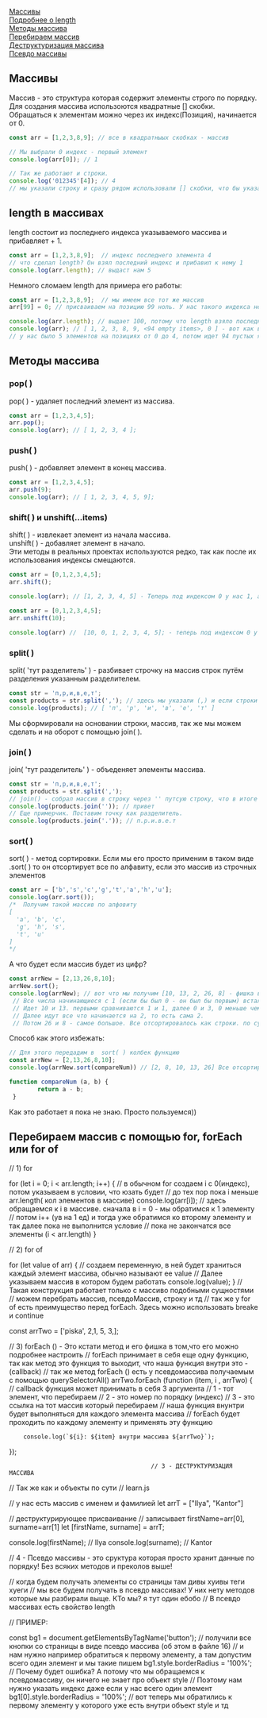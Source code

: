 [Массивы](#arr)<br>
[Подробнее о length](#length)<br>
[Методы массива](#methods)<br>
[Перебираем массив](#for)<br>
[Деструктуризация массива]()<br>
[Псевдо массивы]()<br>

## <a name ='arr'> Массивы </a> ## 
Массив - это структура которая содержит элементы строго по порядку. Для создания массива использоются квадратные [] скобки.
Обращаться к элементам можно через их индекс(Позиция), начинается от 0.
```javaScript
const arr = [1,2,3,8,9]; // все в квадратныых скобках - массив

// Мы выбрали 0 индекс - первый элемент
console.log(arr[0]); // 1

// Так же работают и строки.
console.log('012345'[4]); // 4
// мы указали строку и сразу рядом использовали [] скобки, что бы указать индекс в этой же строке.
```

## <a name ='length'> length в массивах </a> ##
length состоит из последнего индекса указываемого массива и прибавляет + 1.
```javaScript
const arr = [1,2,3,8,9];  // индекс последнего элемента 4
// что сделал length? Он взял последний индекс и прибавил к нему 1 
console.log(arr.length); // выдаст нам 5
```
Немного сломаем length для примера его работы:
```javaScript
const arr = [1,2,3,8,9];  // мы имеем все тот же массив
arr[99] = 0; // присваиваем на позицию 99 ноль. У нас такого индекса нет, но теперь он появится со значением 0

console.log(arr.length); // выдает 100, потому что length взяло последний индекс и +1 прибавило.
console.log(arr); // [ 1, 2, 3, 8, 9, <94 empty items>, 0 ] - вот как выглядит наш массив. 6 элементов и 94 пустых ячейки.
// у нас было 5 элементов на позициях от 0 до 4, потом идет 94 пустых ячейки и на 99 у нас наш 0. 
```
## <a name = 'methods'> Методы массива </a> ##

### pop( ) ###
pop( ) -  удаляет последний элемент из массива.
```javaScript
const arr = [1,2,3,4,5];
arr.pop();
console.log(arr); // [ 1, 2, 3, 4 ];
```

### push( ) ### 
push( ) - добавляет элемент в конец массива.
```javaScript
const arr = [1,2,3,4,5];
arr.push(9);
console.log(arr); // [ 1, 2, 3, 4, 5, 9];
```
### shift( ) и unshift(...items) ###
shift( ) - извлекает элемент из начала массива.<br>
unshift( ) - добавляет элемент в начало.<br>
Эти методы в реальных проектах используются редко, так как после их использования индексы смещаются.
```javaScript
const arr = [0,1,2,3,4,5];
arr.shift();

console.log(arr); // [1, 2, 3, 4, 5] - Теперь под индексом 0 у нас 1, а не 0 как было.
```
```javaScript
const arr = [0,1,2,3,4,5];
arr.unshift(10);

console.log(arr) //  [10, 0, 1, 2, 3, 4, 5]; - теперь под индексом 0 у нас 10, а не 0.
```
### split( ) ###
split( 'тут разделитель' ) - разбивает строчку на массив строк путём разделения указанным разделителем.
```javaScript
const str = 'п,р,и,в,е,т';
const products = str.split(','); // здесь мы указали (,) и если строки будут через (,) то они образуют массив
console.log(products); // [ 'п', 'р', 'и', 'в', 'е', 'т' ]
```
Мы сформировали на основании строки, массив, так же мы можем сделать и на оборот с помощью join( ).
### join( ) ###
join( 'тут разделитель' ) - объеденяет элементы массива.    
```javaScript
const str = 'п,р,и,в,е,т';
const products = str.split(',');
// join() - собрал массив в строку через '' путсую строку, что в итоге нам дало строчку 'привет'
console.log(products.join('')); // привет
// Еще примерчик. Поставим точку как разделитель.
console.log(products.join('.')); // п.р.и.в.е.т
```
### sort( ) ###
sort( ) - метод сортировки. Eсли мы его просто применим в таком виде .sort( ) то он отсортирует все по алфавиту, если это массив из строчных элементов
```javaScript
const arr = ['b','s','c','g','t','a','h','u'];
console.log(arr.sort());
/*  Получим такой массив по алфовиту
[
  'a', 'b', 'c',
  'g', 'h', 's',
  't', 'u'
]
*/
```
А что будет если массив будет из цифр?
```javaScript
const arrNew = [2,13,26,8,10];
arrNew.sort();
console.log(arrNew); // вот что мы получим [10, 13, 2, 26, 8] - фишка в том, что sort все сортирует как строки.
 // Все числа начинающиеся с 1 (если бы был 0 - он был бы первым) встали на первое место далее сравниваются вторые числа
 // Идет 10 и 13. первыми сравниваются 1 и 1, далее 0 и 3, 0 меньше чем 3, по этому 10 впереди.
 // Далее идут все что начинается на 2, то есть сама 2.
 // Потом 26 и 8 - самое большое. Все отсортировалось как строки. по сути сравнивается каждая отдельная цифра от числа, а не число целиком.
```
Способ как этого избежать:
```javaScript
// Для этого передадим в  sort( ) колбек функцию
const arrNew = [2,13,26,8,10];
console.log(arrNew.sort(compareNum)) // [2, 8, 10, 13, 26] Все отсортировалось как нужно

function compareNum (a, b) { 
        return a - b;
 }
```
Как это работает я пока не знаю. Просто пользуемся))
## <a name = 'for'> Перебираем массив с помощью for, forEach или for of </a> ##

// 1) for 

for (let i = 0; i < arr.length; i++) {   // в обычном for создаем i c 0(индекс), потом указываем в условии, что юзать будет 
//                                          до тех пор пока i меньше arr.length( кол элементов в массиве)
    console.log(arr[i]); // здесь обращаемся к i в массиве. сначала в i = 0 - мы обратимся к 1 элементу
    //                            потом  i++ (ув на 1 ед) и тогда уже обратимся ко второму элементу и так далее пока не выполнится условие
    //                               пока не закончатся все элементы (i < arr.length)
}

// 2) for of

for (let value of arr) {    // создаем переменную, в ней будет храниться каждый элемент массива, обычно называют ее value
//              Далее указываем массив в котором будем работать
    console.log(value);
} // Такая конструкция работает только с массиво подобными сущностями
// можем перебрать массив, псевдоМассив, строку и тд
// так же у for of есть преимущество перед forEach. Здесь можно использовать breake и continue

const arrTwo = ['piska', 2,1, 5, 3,];


//  3) forEach () - Это кстати метод и его фишка в том,что его можно подробнее настроить
// forEach принимает в себя еще одну функцию, так как метод это функция то выходит, что наша функция внутри это - (callback)
// так же метод forEach () есть у псевдомассива получаемым с помощью querySelectorAll()
arrTwo.forEach (function (item, i , arrTwo) { // callback функция может принимать в себя 3 аргумента
    // 1 - тот элемент, что перебираем
    // 2 - это номер по порядку (индекс)
    // 3 - это ссылка на тот массив который перебираем
        // наша функция внунтри будет выполняться для каждого элемента массива
        // forEach будет проходить по каждому элементу и применять эту функцию

        console.log(`${i}: ${item} внутри массива ${arrTwo}`);
}); 

                                            // 3 - ДЕСТРУКТУРИЗАЦИЯ МАССИВА


// Так же как и объекты по сути
// learn.js

// у нас есть массив с именем и фамилией
let arrT = ["Ilya", "Kantor"]

// деструктурирующее присваивание
// записывает firstName=arr[0], surname=arr[1]
let [firstName, surname] = arrT;

console.log(firstName); // Ilya
console.log(surname);  // Kantor

//                         4 - Псевдо массивы  - это сруктура которая просто хранит данные по порядку! Без всяких методов и преколов выше!

// когда будем получать элементы со страницы там дивы хуивы теги хуеги
// мы все будем получать в псевдо массивах! У них нету методов которые мы разбирали выще. КТо мы? я тут один ебобо
// В псевдо массивах есть свойство length

// ПРИМЕР: 

const bg1 = document.getElementsByTagName('button'); // получили все кнопки со страницы в виде псевдо массива  (об этом в файле 16)
// и нам нужно например обратиться к первому элементу, а там допустим всего один элемент и мы такие пишем
bg1.style.borderRadius = '100%'; // Почему будет ошибка? А потому что мы обращаемся к псевдомассиву, он ничего не знает про объект style
// Поэтому нам нужно указать индекс даже если у нас всего один элемент 
bg1[0].style.borderRadius = '100%'; // вот теперь мы обратились к первому элементу у которого уже есть внутри объект style и тд
